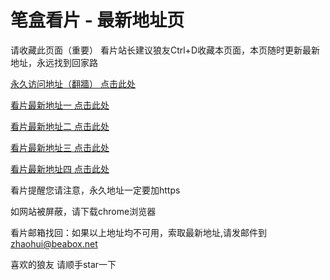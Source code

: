 # 笔盒看片 - 最新地址页

请收藏此页面（重要）
看片站长建议狼友Ctrl+D收藏本页面，本页随时更新最新地址，永远找到回家路

[永久访问地址（翻牆） 点击此处](https://beabox.net/)

[看片最新地址一 点击此处](https://bhc8k8y5o8n9.shop)

[看片最新地址二 点击此处](https://bhr0q4i3t7y3.shop)

[看片最新地址三 点击此处](https://bhj2k7i7g4h2.shop)

[看片最新地址四 点击此处](https://bhb8s3v5l1u1.shop)

看片提醒您请注意，永久地址一定要加https

如网站被屏蔽，请下载chrome浏览器

看片邮箱找回：如果以上地址均不可用，索取最新地址,请发邮件到 zhaohui@beabox.net

喜欢的狼友 请顺手star一下